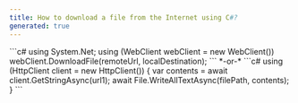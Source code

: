 ```yaml
---
title: How to download a file from the Internet using C#?
generated: true
---
```


<div markdown="1" class="ans">
```c#
using System.Net;
using (WebClient webClient = new WebClient())
    webClient.DownloadFile(remoteUrl, localDestination);
```
*-or-*
```c#
using (HttpClient client = new HttpClient())
{
    var contents = await client.GetStringAsync(url1);
    await File.WriteAllTextAsync(filePath, contents);
}
```
</div>
